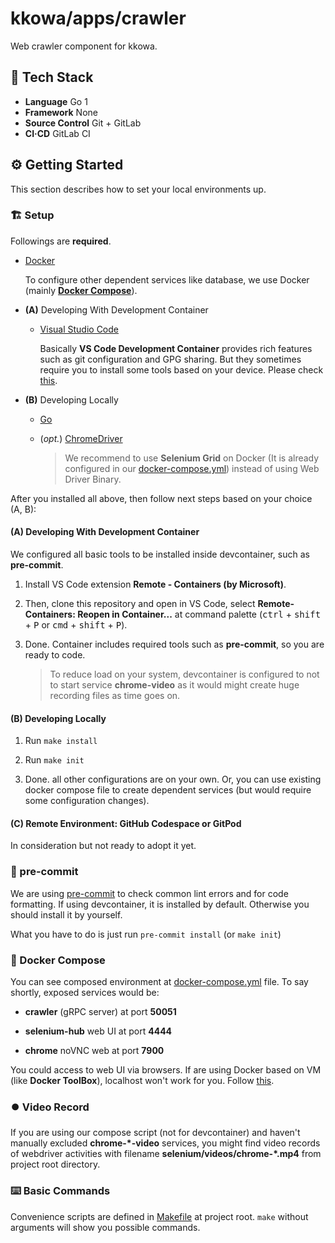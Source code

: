 # kkowa/apps/crawler

Web crawler component for kkowa.

## 🧰 Tech Stack

- **Language** Go 1
- **Framework** None
- **Source Control** Git + GitLab
- **CI·CD** GitLab CI

## ⚙️ Getting Started

This section describes how to set your local environments up.

### 🏗️ Setup

Followings are **required**.

- [Docker](https://www.docker.com/)

  To configure other dependent services like database, we use Docker (mainly [**Docker Compose**](https://docs.docker.com/compose/)).

- **(A)** Developing With Development Container

  - [Visual Studio Code](https://code.visualstudio.com/)

    Basically **VS Code Development Container** provides rich features such as git configuration and GPG sharing. But they sometimes require you to install some tools based on your device. Please check [this](https://code.visualstudio.com/docs/remote/containers#_sharing-git-credentials-with-your-container).

- **(B)** Developing Locally

  - [Go](https://go.dev/)

  - (_opt._) [ChromeDriver](https://chromedriver.chromium.org/home)

    > We recommend to use **Selenium Grid** on Docker (It is already configured in our [docker-compose.yml](./docker-compose.yml)) instead of using Web Driver Binary.

After you installed all above, then follow next steps based on your choice (A, B):

#### **(A)** Developing With Development Container

We configured all basic tools to be installed inside devcontainer, such as **pre-commit**.

1. Install VS Code extension **Remote - Containers (by Microsoft)**.

1. Then, clone this repository and open in VS Code, select **Remote-Containers: Reopen in Container...** at command palette (<kbd>ctrl</kbd> + <kbd>shift</kbd> + <kbd>P</kbd> or <kbd>cmd</kbd> + <kbd>shift</kbd> + <kbd>P</kbd>).

1. Done. Container includes required tools such as **pre-commit**, so you are ready to code.

   > To reduce load on your system, devcontainer is configured to not to start service **chrome-video** as it would might create huge recording files as time goes on.

#### **(B)** Developing Locally

1. Run `make install`

1. Run `make init`

1. Done. all other configurations are on your own. Or, you can use existing docker compose file to create dependent services (but would require some configuration changes).

#### **(C)** Remote Environment: GitHub Codespace or GitPod

In consideration but not ready to adopt it yet.

### 💯 pre-commit

We are using [pre-commit](https://pre-commit.com/) to check common lint errors and for code formatting. If using devcontainer, it is installed by default. Otherwise you should install it by yourself.

What you have to do is just run `pre-commit install` (or `make init`)

### 🐋 Docker Compose

You can see composed environment at [docker-compose.yml](./docker-compose.yml) file. To say shortly, exposed services would be:

- **crawler** (gRPC server) at port **50051**

- **selenium-hub** web UI at port **4444**

- **chrome** noVNC web at port **7900**

You could access to web UI via browsers. If are using Docker based on VM (like **Docker ToolBox**), localhost won't work for you. Follow [this](https://stackoverflow.com/a/42886035).

### ⏺️ Video Record

If you are using our compose script (not for devcontainer) and haven't manually excluded **chrome-\*-video** services, you might find video records of webdriver activities with filename **selenium/videos/chrome-\*.mp4** from project root directory.

### ⌨️ Basic Commands

Convenience scripts are defined in [Makefile](./Makefile) at project root. `make` without arguments will show you possible commands.
